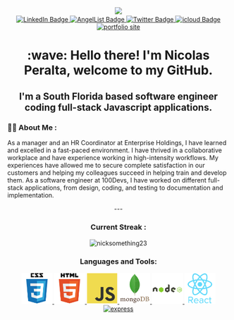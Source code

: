 <div id="header" align="center">
  <img src="https://media.giphy.com/media/QTfX9Ejfra3ZmNxh6B/giphy.gif" width="300"/>
  <div id="badges">
  <a href="https://www.linkedin.com/in/nickperalta/">
    <img src="https://img.shields.io/badge/LinkedIn-blue?style=for-the-badge&logo=linkedin&logoColor=white" alt="LinkedIn Badge"/>
  </a>
  <a href="https://angel.co/u/nicolas-peralta-2">
    <img src="https://img.shields.io/badge/AngelList-%23D4D4D4.svg?style=for-the-badge&logo=AngelList&logoColor=black" alt="AngelList Badge"/>
  </a>
  <a href="https://twitter.com/nicksomething23">
    <img src="https://img.shields.io/badge/Twitter-blue?style=for-the-badge&logo=twitter&logoColor=white" alt="Twitter Badge"/>
  </a>
  <a href="nicolasperalta27@icloud.com">
    <img src="https://img.shields.io/badge/iCloud-3693F3.svg?style=for-the-badge&logo=iCloud&logoColor=white" alt="icloud Badge"/>
  </a>
  <a href="https://nicolasperalta.netlify.app/">
   <img src="https://img.shields.io/badge/portfolio-430098.svg?style=for-the-badge&&logoColor=white" alt="portfolio site"/>
  </a>
<!--   <a href="https://docs.google.com/document/d/1QWuZfbzWBK6ZxBcE2LLw0HuVPFsQo2eD/edit?usp=sharing&ouid=117131303217651464947&rtpof=true&sd=true">
   <img src="https://img.shields.io/badge/Resume-%23FF0000.svg?style=for-the-badge&&logoColor=white" alt="resume"/>
  </a> -->
    
</div>
</div>

<h1 align="center">:wave:  Hello there! I'm Nicolas Peralta, welcome to my GitHub.</h1>
<h2 align="center">I'm a South Florida based software engineer coding full-stack Javascript applications.</h3>


### :man_technologist: About Me :


 As a manager and an HR Coordinator at Enterprise Holdings, I have learned and excelled in a fast-paced environment. I have thrived in a collaborative workplace and have experience working in high-intensity workflows. My experiences have allowed me to secure complete satisfaction in our customers and helping my colleagues succeed in helping train and develop them. As a software engineer at 100Devs, I have worked on different full-stack applications, from design, coding, and testing to documentation and implementation. 
<!--  
	My enthusiasm, passion for learning, and perseverance is some of what drives me to success. When I'm not working, you can catch me playing video games, going to the gym, or tinkering with my computer. It's about enjoying the little things, right? -->


<div align="center">
 ---

### Current Streak :
<p><img align="center" src="https://github-readme-streak-stats.herokuapp.com/?user=nicksomething23&theme=dark" alt="nicksomething23" /></p>
</div>
<h3 align="center">Languages and Tools:</h3>
<p align="center"> <a href="https://www.w3schools.com/css/" target="_blank"> <img src="https://raw.githubusercontent.com/devicons/devicon/master/icons/css3/css3-original-wordmark.svg" alt="css3" width="70" height="70"/> </a> <a href="https://www.w3.org/html/" target="_blank"> <img src="https://raw.githubusercontent.com/devicons/devicon/master/icons/html5/html5-original-wordmark.svg" alt="html5" width="70" height="70"/> </a> <a href="https://developer.mozilla.org/en-US/docs/Web/JavaScript" target="_blank"> <img src="https://raw.githubusercontent.com/devicons/devicon/master/icons/javascript/javascript-original.svg" alt="javascript" width="70" height="70"/> </a> <a href="https://www.mongodb.com/" target="_blank"> <img src="https://raw.githubusercontent.com/devicons/devicon/master/icons/mongodb/mongodb-original-wordmark.svg" alt="mongodb" width="70" height="70"/> </a> <a href="https://nodejs.org" target="_blank"> <img src="https://raw.githubusercontent.com/devicons/devicon/master/icons/nodejs/nodejs-original-wordmark.svg" alt="nodejs" width="70" height="70"/> </a> <a href="https://reactjs.org/" target="_blank"> <img src="https://raw.githubusercontent.com/devicons/devicon/master/icons/react/react-original-wordmark.svg" alt="react" width="70" height="70"/> </a> <a href="https://expressjs.com" target="_blank"> <img src="https://img.shields.io/badge/express.js-%23404d59.svg?style=for-the-badge&logo=express&logoColor=%2361DAFB" alt="express" width="100" height="50"/> </a> </p>
<!---
nicksomething23/nicksomething23 is a ✨ special ✨ repository because its `README.md` (this file) appears on your GitHub profile.
You can click the Preview link to take a look at your changes.
--->
